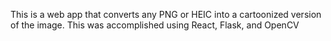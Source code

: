 This is a web app that converts any PNG or HEIC into a cartoonized version of the image. This was accomplished using React, Flask, and OpenCV
